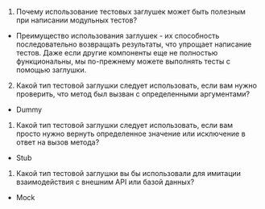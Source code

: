 
1)  Почему использование тестовых заглушек может быть полезным при написании модульных тестов?
- Преимущество использования заглушек - их способность последовательно возвращать результаты, что упрощает написание тестов. 
Даже если другие компоненты еще не полностью функциональны, мы по-прежнему можете выполнять тесты с помощью заглушки.

2) Какой тип тестовой заглушки следует использовать, если вам нужно проверить, что метод был вызван с определенными аргументами?
- Dummy
  
1) Какой тип тестовой заглушки следует использовать, если вам просто нужно вернуть определенное значение или исключение в ответ на вызов метода?
- Stub

1) Какой тип тестовой заглушки вы бы использовали для имитации  взаимодействия с внешним API или базой данных?
- Mock




